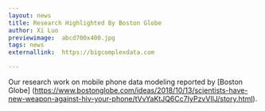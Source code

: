 ```yaml
---
layout: news
title: Research Highlighted By Boston Globe
author: Xi Luo
previewimage:  abcd700x400.jpg
tags: news
externallink:  https://bigcomplexdata.com

---
```


Our research work on mobile phone data  modeling reported by [Boston Globe] (https://www.bostonglobe.com/ideas/2018/10/13/scientists-have-new-weapon-against-hiv-your-phone/tVvYaKtJQ6Cc7IyPzvVIlJ/story.html).
